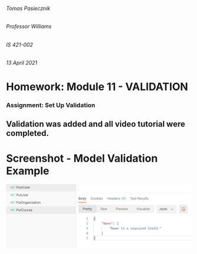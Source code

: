###### Tomas Pasiecznik
###### Professor Williams
###### IS 421-002
###### 13 April 2021

# Homework: Module 11 - VALIDATION

### Assignment: Set Up Validation

## Validation was added and all video tutorial were completed.  

# Screenshot - Model Validation Example
![Validation-Example](/Validation-Example.png "Validation-Example")  
